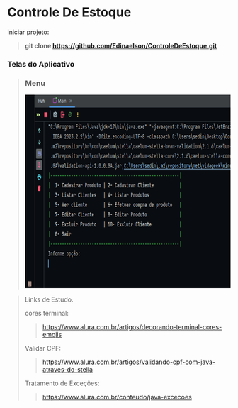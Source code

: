 # Controle De Estoque

iniciar projeto:

> **git clone https://github.com/Edinaelson/ControleDeEstoque.git**

### Telas do Aplicativo

> ### Menu
> <img src="img//img.png" width="715" height="436" alt="Icone do App">

> Links de Estudo.
>
> cores terminal: 
>> https://www.alura.com.br/artigos/decorando-terminal-cores-emojis
>
> Validar CPF:
>> https://www.alura.com.br/artigos/validando-cpf-com-java-atraves-do-stella
> 
> Tratamento de Exceções:
>> https://www.alura.com.br/conteudo/java-excecoes